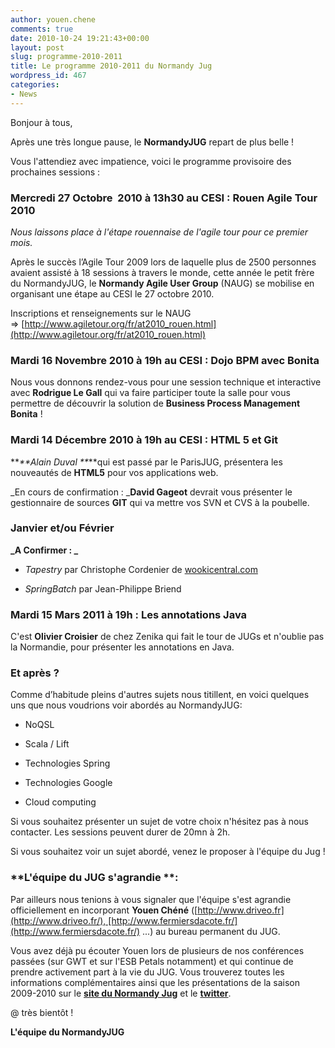 ```yaml
---
author: youen.chene
comments: true
date: 2010-10-24 19:21:43+00:00
layout: post
slug: programme-2010-2011
title: Le programme 2010-2011 du Normandy Jug
wordpress_id: 467
categories:
- News
---
```


Bonjour à tous, 



Après une très longue pause, le **NormandyJUG** repart de plus belle ! 




Vous l'attendiez avec impatience, voici le programme provisoire des prochaines sessions :




### **Mercredi 27 Octobre  2010 à 13h30 au CESI : Rouen Agile Tour 2010**




_Nous laissons place à l'étape rouennaise de l'agile tour pour ce premier mois._




Après le succès l’Agile Tour 2009 lors de laquelle plus de 2500 personnes avaient assisté à 18 sessions à travers le monde, cette année le petit frère du NormandyJUG, le **Normandy Agile User Group** (NAUG) se mobilise en organisant une étape au CESI le 27 octobre 2010.




Inscriptions et renseignements sur le NAUG => [http://www.agiletour.org/fr/at2010_rouen.html](http://www.agiletour.org/fr/at2010_rouen.html)




### **Mardi 16 Novembre 2010 à 19h au CESI : Dojo BPM avec Bonita**




Nous vous donnons rendez-vous pour une session technique et interactive avec **Rodrigue Le Gall** qui va faire participer toute la salle pour vous permettre de découvrir la solution de **Business Process Management Bonita** !




### **Mardi 14 Décembre 2010 à 19h au CESI : HTML 5 et Git**




**_**Alain Duval **_**qui est passé par le ParisJUG, présentera les nouveautés de **HTML5** pour vos applications web.




_En cours de confirmation : _**David Gageot** devrait vous présenter le gestionnaire de sources **GIT** qui va mettre vos SVN et CVS à la poubelle.




### **Janvier et/ou Février**






****_A Confirmer : _****










	
  * _Tapestry_ par Christophe Cordenier de [wookicentral.com](http://wookicentral.com/)

	
  * _SpringBatch_ par Jean-Philippe Briend







### **Mardi 15 Mars 2011 à 19h : Les annotations Java**




C'est **Olivier Croisier** de chez Zenika qui fait le tour de JUGs et n'oublie pas la Normandie, pour présenter les annotations en Java.




### **Et après ?**


Comme d’habitude pleins d'autres sujets nous titillent, en voici quelques uns que nous voudrions voir abordés au NormandyJUG:



	
  * NoQSL

	
  * Scala / Lift

	
  * Technologies Spring 

	
  * Technologies Google

	
  * Cloud computing




Si vous souhaitez présenter un sujet de votre choix n'hésitez pas à nous contacter. Les sessions peuvent durer de 20mn à 2h.




Si vous souhaitez voir un sujet abordé, venez le proposer à l'équipe du Jug !




### **L'équipe du JUG s'agrandie ****:**




Par ailleurs nous tenions à vous signaler que l'équipe s'est agrandie officiellement en incorporant **Youen Chéné** ([http://www.driveo.fr](http://www.driveo.fr/), [http://www.fermiersdacote.fr/](http://www.fermiersdacote.fr/) ...) au bureau permanent du JUG.




Vous  avez déjà pu écouter Youen lors de plusieurs de nos conférences passées  (sur GWT et sur l'ESB Petals notamment) et qui continue de prendre  activement part à la vie du JUG.
Vous trouverez toutes les informations complémentaires ainsi que les présentations de la saison 2009-2010 sur le [**site du Normandy Jug**](../) et le [**twitter**](http://twitter.com/normandyjug).





@ très bientôt !




**L'équipe du NormandyJUG**
